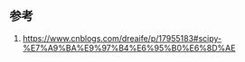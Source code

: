 











## 参考
1. https://www.cnblogs.com/dreaife/p/17955183#scipy-%E7%A9%BA%E9%97%B4%E6%95%B0%E6%8D%AE